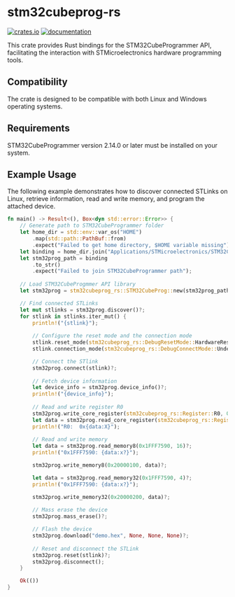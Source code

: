 # stm32cubeprog-rs  

[![crates.io](https://img.shields.io/crates/v/stm32cubeprog-rs?label=stm32cubeprog-rs)](https://crates.io/crates/stm32cubeprog-rs) [![documentation](https://docs.rs/stm32cubeprog-rs/badge.svg)](https://docs.rs/stm32cubeprog-rs)

This crate provides Rust bindings for the STM32CubeProgrammer API, facilitating the interaction with STMicroelectronics hardware programming tools.

## Compatibility

The crate is designed to be compatible with both Linux and Windows operating systems.

## Requirements

STM32CubeProgrammer version 2.14.0 or later must be installed on your system.

## Example Usage

The following example demonstrates how to discover connected STLinks on Linux, retrieve information, read and write memory, and program the attached device.

```rust
fn main() -> Result<(), Box<dyn std::error::Error>> {
    // Generate path to STM32CubeProgrammer folder
    let home_dir = std::env::var_os("HOME")
        .map(std::path::PathBuf::from)
        .expect("Failed to get home directory, $HOME variable missing");
    let binding = home_dir.join("Applications/STMicroelectronics/STM32Cube/STM32CubeProgrammer");
    let stm32prog_path = binding
        .to_str()
        .expect("Failed to join STM32CubeProgrammer path");
    
    // Load STM32CubeProgmmer API library
    let stm32prog = stm32cubeprog_rs::STM32CubeProg::new(stm32prog_path)?;

    // Find connected STLinks
    let mut stlinks = stm32prog.discover()?;
    for stlink in stlinks.iter_mut() {
        println!("{stlink}");
        
        // Configure the reset mode and the connection mode
        stlink.reset_mode(stm32cubeprog_rs::DebugResetMode::HardwareReset);
        stlink.connection_mode(stm32cubeprog_rs::DebugConnectMode::UnderReset);

        // Connect the STlink
        stm32prog.connect(stlink)?;
        
        // Fetch device information
        let device_info = stm32prog.device_info()?;
        println!("{device_info}");
        
        // Read and write register R0
        stm32prog.write_core_register(stm32cubeprog_rs::Register::R0, 0xAABBCCDD)?;
        let data = stm32prog.read_core_register(stm32cubeprog_rs::Register::R0)?;
        println!("R0:  0x{data:X}");
        
        // Read and write memory
        let data = stm32prog.read_memory8(0x1FFF7590, 16)?;
        println!("0x1FFF7590: {data:x?}");

        stm32prog.write_memory8(0x20000100, data)?;

        let data = stm32prog.read_memory32(0x1FFF7590, 4)?;
        println!("0x1FFF7590: {data:x?}");

        stm32prog.write_memory32(0x20000200, data)?;
        
        // Mass erase the device
        stm32prog.mass_erase()?;

        // Flash the device
        stm32prog.download("demo.hex", None, None, None)?;
        
        // Reset and disconnect the STLink
        stm32prog.reset(stlink)?;
        stm32prog.disconnect();
    }

    Ok(())
}
